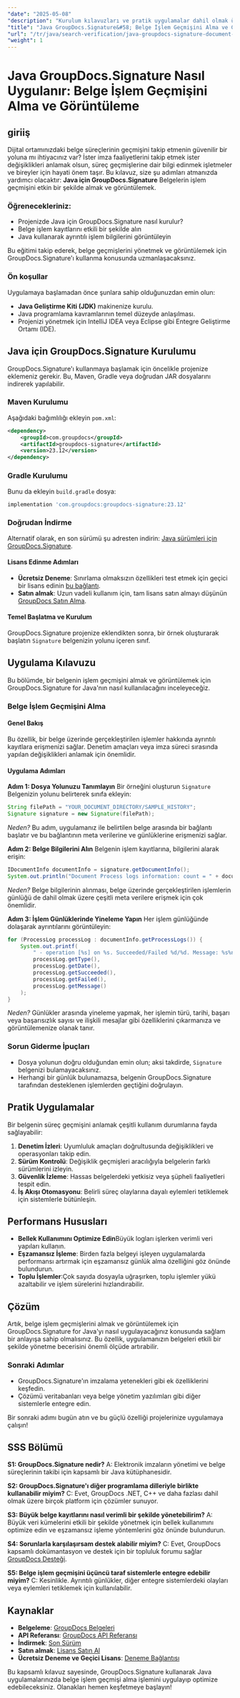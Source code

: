 ```yaml
---
"date": "2025-05-08"
"description": "Kurulum kılavuzları ve pratik uygulamalar dahil olmak üzere belge işlem geçmişini etkili bir şekilde almak ve görüntülemek için GroupDocs.Signature for Java'yı nasıl kullanacağınızı öğrenin."
"title": "Java GroupDocs.Signature&#58; Belge İşlem Geçmişini Alma ve Görüntüleme Nasıl Uygulanır?"
"url": "/tr/java/search-verification/java-groupdocs-signature-document-history/"
"weight": 1
---
```


# Java GroupDocs.Signature Nasıl Uygulanır: Belge İşlem Geçmişini Alma ve Görüntüleme

## giriiş

Dijital ortamınızdaki belge süreçlerinin geçmişini takip etmenin güvenilir bir yoluna mı ihtiyacınız var? İster imza faaliyetlerini takip etmek ister değişiklikleri anlamak olsun, süreç geçmişlerine dair bilgi edinmek işletmeler ve bireyler için hayati önem taşır. Bu kılavuz, size şu adımları atmanızda yardımcı olacaktır: **Java için GroupDocs.Signature** Belgelerin işlem geçmişini etkin bir şekilde almak ve görüntülemek.

### Öğrenecekleriniz:
- Projenizde Java için GroupDocs.Signature nasıl kurulur?
- Belge işlem kayıtlarını etkili bir şekilde alın
- Java kullanarak ayrıntılı işlem bilgilerini görüntüleyin

Bu eğitimi takip ederek, belge geçmişlerini yönetmek ve görüntülemek için GroupDocs.Signature'ı kullanma konusunda uzmanlaşacaksınız.

### Ön koşullar

Uygulamaya başlamadan önce şunlara sahip olduğunuzdan emin olun:
- **Java Geliştirme Kiti (JDK)** makinenize kurulu.
- Java programlama kavramlarının temel düzeyde anlaşılması.
- Projenizi yönetmek için IntelliJ IDEA veya Eclipse gibi Entegre Geliştirme Ortamı (IDE).

## Java için GroupDocs.Signature Kurulumu

GroupDocs.Signature'ı kullanmaya başlamak için öncelikle projenize eklemeniz gerekir. Bu, Maven, Gradle veya doğrudan JAR dosyalarını indirerek yapılabilir.

### Maven Kurulumu
Aşağıdaki bağımlılığı ekleyin `pom.xml`:

```xml
<dependency>
    <groupId>com.groupdocs</groupId>
    <artifactId>groupdocs-signature</artifactId>
    <version>23.12</version>
</dependency>
```

### Gradle Kurulumu
Bunu da ekleyin `build.gradle` dosya:

```gradle
implementation 'com.groupdocs:groupdocs-signature:23.12'
```

### Doğrudan İndirme
Alternatif olarak, en son sürümü şu adresten indirin: [Java sürümleri için GroupDocs.Signature](https://releases.groupdocs.com/signature/java/).

#### Lisans Edinme Adımları

- **Ücretsiz Deneme**: Sınırlama olmaksızın özellikleri test etmek için geçici bir lisans edinin [bu bağlantı](https://purchase.groupdocs.com/temporary-license/).
- **Satın almak**: Uzun vadeli kullanım için, tam lisans satın almayı düşünün [GroupDocs Satın Alma](https://purchase.groupdocs.com/buy).

#### Temel Başlatma ve Kurulum

GroupDocs.Signature projenize eklendikten sonra, bir örnek oluşturarak başlatın `Signature` belgenizin yolunu içeren sınıf.

## Uygulama Kılavuzu

Bu bölümde, bir belgenin işlem geçmişini almak ve görüntülemek için GroupDocs.Signature for Java'nın nasıl kullanılacağını inceleyeceğiz.

### Belge İşlem Geçmişini Alma

#### Genel Bakış
Bu özellik, bir belge üzerinde gerçekleştirilen işlemler hakkında ayrıntılı kayıtlara erişmenizi sağlar. Denetim amaçları veya imza süreci sırasında yapılan değişiklikleri anlamak için önemlidir.

#### Uygulama Adımları

**Adım 1: Dosya Yolunuzu Tanımlayın**
Bir örneğini oluşturun `Signature` Belgenizin yolunu belirterek sınıfa ekleyin:

```java
String filePath = "YOUR_DOCUMENT_DIRECTORY/SAMPLE_HISTORY";
Signature signature = new Signature(filePath);
```

*Neden?*
Bu adım, uygulamanız ile belirtilen belge arasında bir bağlantı başlatır ve bu bağlantının meta verilerine ve günlüklerine erişmenizi sağlar.

**Adım 2: Belge Bilgilerini Alın**
Belgenin işlem kayıtlarına, bilgilerini alarak erişin:

```java
IDocumentInfo documentInfo = signature.getDocumentInfo();
System.out.println("Document Process logs information: count = " + documentInfo.getProcessLogs().size());
```

*Neden?*
Belge bilgilerinin alınması, belge üzerinde gerçekleştirilen işlemlerin günlüğü de dahil olmak üzere çeşitli meta verilere erişmek için çok önemlidir.

**Adım 3: İşlem Günlüklerinde Yineleme Yapın**
Her işlem günlüğünde dolaşarak ayrıntılarını görüntüleyin:

```java
for (ProcessLog processLog : documentInfo.getProcessLogs()) {
    System.out.printf(
        " - operation [%s] on %s. Succeeded/Failed %d/%d. Message: %s%n",
        processLog.getType(),
        processLog.getDate(),
        processLog.getSucceeded(),
        processLog.getFailed(),
        processLog.getMessage()
    );
}
```

*Neden?*
Günlükler arasında yineleme yapmak, her işlemin türü, tarihi, başarı veya başarısızlık sayısı ve ilişkili mesajlar gibi özelliklerini çıkarmanıza ve görüntülemenize olanak tanır.

### Sorun Giderme İpuçları
- Dosya yolunun doğru olduğundan emin olun; aksi takdirde, `Signature` belgenizi bulamayacaksınız.
- Herhangi bir günlük bulunamazsa, belgenin GroupDocs.Signature tarafından desteklenen işlemlerden geçtiğini doğrulayın.

## Pratik Uygulamalar

Bir belgenin süreç geçmişini anlamak çeşitli kullanım durumlarına fayda sağlayabilir:
1. **Denetim İzleri**: Uyumluluk amaçları doğrultusunda değişiklikleri ve operasyonları takip edin.
2. **Sürüm Kontrolü**: Değişiklik geçmişleri aracılığıyla belgelerin farklı sürümlerini izleyin.
3. **Güvenlik İzleme**: Hassas belgelerdeki yetkisiz veya şüpheli faaliyetleri tespit edin.
4. **İş Akışı Otomasyonu**: Belirli süreç olaylarına dayalı eylemleri tetiklemek için sistemlerle bütünleşin.

## Performans Hususları

- **Bellek Kullanımını Optimize Edin**Büyük logları işlerken verimli veri yapıları kullanın.
- **Eşzamansız İşleme**: Birden fazla belgeyi işleyen uygulamalarda performansı artırmak için eşzamansız günlük alma özelliğini göz önünde bulundurun.
- **Toplu İşlemler**:Çok sayıda dosyayla uğraşırken, toplu işlemler yükü azaltabilir ve işlem sürelerini hızlandırabilir.

## Çözüm

Artık, belge işlem geçmişlerini almak ve görüntülemek için GroupDocs.Signature for Java'yı nasıl uygulayacağınız konusunda sağlam bir anlayışa sahip olmalısınız. Bu özellik, uygulamanızın belgeleri etkili bir şekilde yönetme becerisini önemli ölçüde artırabilir.

### Sonraki Adımlar
- GroupDocs.Signature'ın imzalama yetenekleri gibi ek özelliklerini keşfedin.
- Çözümü veritabanları veya belge yönetim yazılımları gibi diğer sistemlerle entegre edin.

Bir sonraki adımı bugün atın ve bu güçlü özelliği projelerinize uygulamaya çalışın!

## SSS Bölümü

**S1: GroupDocs.Signature nedir?**
A: Elektronik imzaların yönetimi ve belge süreçlerinin takibi için kapsamlı bir Java kütüphanesidir.

**S2: GroupDocs.Signature'ı diğer programlama dilleriyle birlikte kullanabilir miyim?**
C: Evet, GroupDocs .NET, C++ ve daha fazlası dahil olmak üzere birçok platform için çözümler sunuyor.

**S3: Büyük belge kayıtlarını nasıl verimli bir şekilde yönetebilirim?**
A: Büyük veri kümelerini etkili bir şekilde yönetmek için bellek kullanımını optimize edin ve eşzamansız işleme yöntemlerini göz önünde bulundurun.

**S4: Sorunlarla karşılaşırsam destek alabilir miyim?**
C: Evet, GroupDocs kapsamlı dokümantasyon ve destek için bir topluluk forumu sağlar [GroupDocs Desteği](https://forum.groupdocs.com/c/signature/).

**S5: Belge işlem geçmişini üçüncü taraf sistemlerle entegre edebilir miyim?**
C: Kesinlikle. Ayrıntılı günlükler, diğer entegre sistemlerdeki olayları veya eylemleri tetiklemek için kullanılabilir.

## Kaynaklar
- **Belgeleme**: [GroupDocs Belgeleri](https://docs.groupdocs.com/signature/java/)
- **API Referansı**: [GroupDocs API Referansı](https://reference.groupdocs.com/signature/java/)
- **İndirmek**: [Son Sürüm](https://releases.groupdocs.com/signature/java/)
- **Satın almak**: [Lisans Satın Al](https://purchase.groupdocs.com/buy)
- **Ücretsiz Deneme ve Geçici Lisans**: [Deneme Bağlantısı](https://purchase.groupdocs.com/temporary-license/)

Bu kapsamlı kılavuz sayesinde, GroupDocs.Signature kullanarak Java uygulamalarınızda belge işlem geçmişi alma işlemini uygulayıp optimize edebileceksiniz. Olanakları hemen keşfetmeye başlayın!